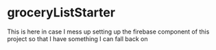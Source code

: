 # groceryListStarter
This is here in case I mess up setting up the firebase component of this project so that I have something I can fall back on
